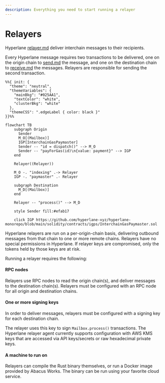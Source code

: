 ```yaml
---
description: Everything you need to start running a relayer
---
```


# Relayers

Hyperlane [relayer.md](../../protocol/agents/relayer.md "mention") deliver interchain messages to their recipients.

Every Hyperlane message requires two transactions to be delivered, one on the origin chain to [send.md](../../apis/messaging-api/send.md "mention") the message, and one on the destination chain to [receive.md](../../apis/messaging-api/receive.md "mention") the messages. Relayers are responsible for sending the second transaction.

```mermaid
%%{ init: {
  "theme": "neutral",
  "themeVariables": {
    "mainBkg": "#025AA1",
    "textColor": "white",
    "clusterBkg": "white"
  },
  "themeCSS": ".edgeLabel { color: black }"
}}%%

flowchart TB
    subgraph Origin
      Sender
      M_O[(Mailbox)]
      IGP[InterchainGasPaymaster]
      Sender -- "id = dispatch()" --> M_O
      Sender -- "payForGas(id)\n{value: payment}" --> IGP
    end

    Relayer((Relayer))

    M_O -. "indexing" .-> Relayer
    IGP -. "paymaster" .- Relayer

    subgraph Destination
      M_D[(Mailbox)]
    end

    Relayer -- "process()" --> M_D

    style Sender fill:#efab17

    click IGP https://github.com/hyperlane-xyz/hyperlane-monorepo/blob/main/solidity/contracts/igps/InterchainGasPaymaster.sol
```

Hyperlane relayers are run on a per-origin-chain basis, delivering outbound messages from that chain to one or more remote chains. Relayers have no special permissions in Hyperlane. If relayer keys are compromised, only the tokens held by those keys are at risk.

Running a relayer requires the following:

#### RPC nodes

Relayers use RPC nodes to read the origin chain(s), and deliver messages to the destination chain(s). Relayers must be configured with an RPC node for all origin and destination chains.

#### One or more signing keys

In order to deliver messages, relayers must be configured with a signing key for each destination chain.

The relayer uses this key to sign `Mailbox.process()` transactions. The Hyperlane relayer agent currently supports configuration with AWS KMS keys that are accessed via API keys/secrets or raw hexadecimal private keys.

#### A machine to run on

Relayers can compile the Rust binary themselves, or run a Docker image provided by Abacus Works. The binary can be run using your favorite cloud service.

